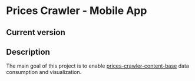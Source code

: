 # Prices Crawler - Mobile App

## Current version

## Description

The main goal of this project is to enable [prices-crawler-content-base](https://github.com/prices-crawler/content-base) data consumption and visualization.
